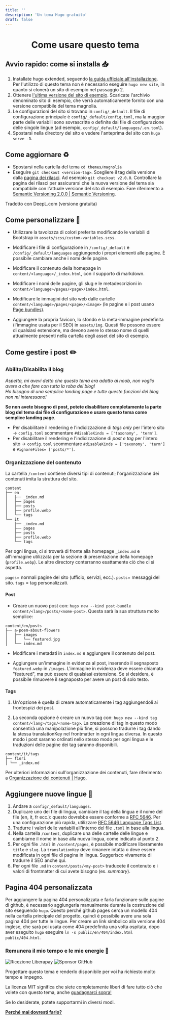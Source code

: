 ```yaml
---
title: ''
description: 'Un tema Hugo gratuito'
draft: false
---
```


<h1 style="text-align: center;">Come usare questo tema</h1>

## Avvio rapido: come si installa 📥

1. Installate hugo extended, seguendo [la guida ufficiale all'installazione](https://gohugo.io/installation/). Per l'utilizzo di questo tema non è necessario eseguire `hugo new site`, in quanto si clonerà un sito di esempio nel passaggio 2.
2. Ottenere [l'ultima versione del sito di esempio](https://github.com/ololiuhqui/magnolia-free-hugo-theme/releases/latest). Scaricate l'archivio denominato sito di esempio, che verrà automaticamente fornito con una versione compatibile del tema magnolia.
3. Le configurazioni del sito si trovano in `config/_default`. Il file di configurazione principale è `config/_default/config.toml`, ma la maggior parte delle variabili sono sovrascritte o definite dai file di configurazione delle singole lingue (ad esempio, `config/_default/languages/.en.toml`).
4. Spostarsi nella directory del sito e vedere l'anteprima del sito con `hugo serve -D`.

## Come aggiornare ♻

- Spostarsi nella cartella del tema `cd themes/magnolia`
- Eseguire `git checkout <version-tag>`. Scegliere il tag della versione dalla [pagina dei rilasci](https://github.com/ololiuhqui/magnolia-free-hugo-theme/releases). Ad esempio `git checkout v2.0.0`.
  Controllare la pagina dei rilasci per assicurarsi che la nuova versione del tema sia compatibile con l'attuale versione del sito di esempio. Fare riferimento a [Semantic Versioning 2.0.0 | Semantic Versioning](https://semver.org/).

Tradotto con DeepL.com (versione gratuita)

## Come personalizzare 🎨

- Utilizzare la tavolozza di colori preferita modificando le variabili di Bootstrap in `assets/scss/custom-variables.scss`.

- Modificare i file di configurazione in `/config/_default` e `/config/_default/languages` aggiungendo i propri elementi alle pagine. È possibile cambiare anche i nomi delle pagine.

- Modificare il contenuto della homepage in `content/<language>/_index.html`, con il supporto di markdown.

- Modificare i nomi delle pagine, gli slug e le metadescrizioni in `content/<language>/pages/<page>/index.html`.

- Modificare le immagini del sito web dalle cartelle `content/<language>/pages/<page>/<image>` (le pagine e i post usano [Page bundles](https://gohugo.io/content-management/page-bundles/)).

- Aggiungere la propria favicon, lo sfondo e la meta-immagine predefinita (l'immagine usata per il SEO) in `assets/img`. Questi file possono essere di qualsiasi estensione, ma devono avere lo stesso nome di quelli attualmente presenti nella cartella degli asset del sito di esempio.

## Come gestire i post ✏️

### Abilita/Disabilita il blog

_Aspetta, mi avevi detto che questo tema era adatto ai noob, non voglio avere a che fare con tutta la roba del blog!_<br/>
_Ho bisogno di una semplice landing page e tutte queste funzioni del blog non mi interessano!_

**Se non avete bisogno di post, potete disabilitare completamente la parte blog del tema dai file di configurazione e usare questo tema come semplice landing page**.

- Per disabilitare il rendering e l'indicizzazione di _tags only_ per l'intero sito -> `config.toml` scommentare `#disableKinds = ['taxonomy', 'term']`.
- Per disabilitare il rendering e l'indicizzazione di _post e tag_ per l'intero sito -> `config.toml` scommentare `#disableKinds = ['taxonomy', 'term']` e `#ignoreFiles= ['posts/*']`.

### Organizzazione del contenuto

La cartella `/content` contiene diversi tipi di contenuti; l'organizzazione dei contenuti imita la struttura del sito.

```
content
├── en
│   ├── _index.md
│   ├── pages
│   ├── posts
│   ├── profile.webp
│   └── tags
└── it
    ├── _index.md
    ├── pages
    ├── posts
    ├── profile.webp
    └── tags
```

Per ogni lingua, ci si troverà di fronte alla homepage `_index.md` e all'immagine utilizzata per la sezione di presentazione della homepage (`profile.webp`). Le altre directory conterranno esattamente ciò che ci si aspetta.

`pages`= normali pagine del sito (ufficio, servizi, ecc.).
`posts`= messaggi del sito.
`tags` = tag personalizzati.

#### Post

- Creare un nuovo post con: `hugo new --kind post-bundle content/<lang>/posts/<nome-post>`. Questa sarà la sua struttura molto semplice:

```
content/en/posts
├── a-poem-about-flowers
│   ├── images
│   │   └── featured.jpg
│   └── index.md
```

- Modificare i metadati in `index.md` e aggiungere il contenuto del post.

- Aggiungere un'immagine in evidenza al post, inserendo il segnaposto `featured.webp` in `/images`. L'immagine in evidenza deve essere chiamata "featured", ma può essere di qualsiasi estensione. Se si desidera, è possibile rimuovere il segnaposto per avere un post di solo testo.

#### Tags

1. Un'opzione è quella di creare automaticamente i tag aggiungendoli ai frontespizi dei post.

2. La seconda opzione è creare un nuovo tag con: `hugo new --kind tag content/<lang>/tags/<nome-tag>`. La creazione di tag in questo modo consentirà una manipolazione più fine, si possono tradurre i tag dando la stessa translationKey nel frontmatter in ogni lingua diversa. In questo modo i post saranno ordinati nello stesso modo per ogni lingua e le traduzioni delle pagine dei tag saranno disponibili.

```
content/it/tags
├── fiori
│ └── _index.md
```

Per ulteriori informazioni sull'organizzazione dei contenuti, fare riferimento a [Organizzazione dei contenuti | Hugo](https://gohugo.io/content-management/organization/).

## Aggiungere nuove lingue 🚩

1. Andare a `config/_default/languages`.
2. Duplicare uno dei file di lingua, cambiare il tag della lingua e il nome del file (en, it, fr ecc.): questo dovrebbe essere conforme a [RFC 5646](https://gohugo.io/content-management/multilingual/). Per una configurazione più rapida, utilizzare [RFC 5646 Language Tags List](https://gist.github.com/msikma/8912e62ed866778ff8cd).
3. Tradurre i valori delle variabili all'interno del file `.toml` in base alla lingua.
4. Nella cartella `/content`, duplicare una delle cartelle delle lingue e cambiarne il nome in base alla nuova lingua, come indicato al punto 2.
5. Per ogni file `.html` in `/content/pages`, è possibile modificare liberamente `title` e `slug`. La `translationKey` deve rimanere intatta o deve essere modificata in ogni file di pagina in lingua. Suggerisco vivamente di tradurre il SEO anche qui.
6. Per ogni file `.md` in `content/posts/<my-post>` traducete il contenuto e i valori di frontmatter di cui avete bisogno (es. _summary_).

## Pagina 404 personalizzata

Per aggiungere la pagina 404 personalizzata e farla funzionare sulle pagine di github, è necessario aggiungerla manualmente durante la costruzione del sito eseguendo `hugo`. Questo perché github pages cerca un modello 404 nella cartella principale del progetto, quindi è possibile avere una sola pagina 404 per tutte le lingue. Per creare un link simbolico alla versione 404 inglese, che sarà poi usata come 404 predefinita una volta ospitata, dopo aver eseguito `hugo` eseguire `ln -s public/en/404/index.html public/404.html`.

### Remunera il mio tempo e le mie energie 💫

![Ricezione Liberapay](https://img.shields.io/liberapay/receives/ololiuhqui)
![Sponsor GitHub](https://img.shields.io/github/sponsors/ololiuhqui)

Progettare questo tema e renderlo disponibile per voi ha richiesto molto tempo e impegno.

La licenza MIT significa che siete completamente liberi di fare tutto ciò che volete con questo tema, anche [guadagnarci sopra!](https://opensource.org/license/MIT)

Se lo desiderate, potete supportarmi in diversi modi.

**[Perché mai dovresti farlo?](/posts/perché-donare-a-progetti-di-software-opensource-è-importante)**
